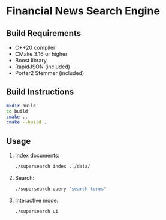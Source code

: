 # Financial News Search Engine

## Build Requirements
- C++20 compiler
- CMake 3.16 or higher
- Boost library
- RapidJSON (included)
- Porter2 Stemmer (included)

## Build Instructions
```bash
mkdir build
cd build
cmake ..
cmake --build .
```

## Usage
1. Index documents:
   ```bash
   ./supersearch index ../data/
   ```

2. Search:
   ```bash
   ./supersearch query "search terms"
   ```

3. Interactive mode:
   ```bash
   ./supersearch ui
   ```
